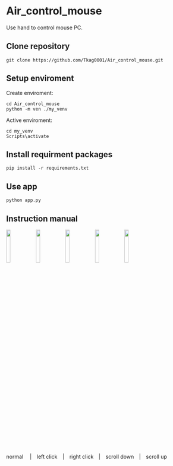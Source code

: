 # Air_control_mouse
Use hand to control mouse PC.
## Clone repository
```
git clone https://github.com/Tkag0001/Air_control_mouse.git
```
## Setup enviroment
Create enviroment:
```
cd Air_control_mouse
python -m ven ./my_venv
```

Active enviroment:
```
cd my_venv
Scripts\activate
```

## Install requirment packages
```
pip install -r requirements.txt
````

## Use app
```
python app.py
```
## Instruction manual
<img src="images/image.png" width = 15%>
<img src="images/image-1.png" width = 15%>
<img src="images/image-2.png" width = 15%>
<img src="images/image-3.png" width = 15%>
<img src="images/image-4.png" width = 15%>

normal &emsp;|&emsp;left click&emsp;|&emsp;right click&emsp;|&emsp;scroll down&emsp;|&emsp;scroll up&emsp;